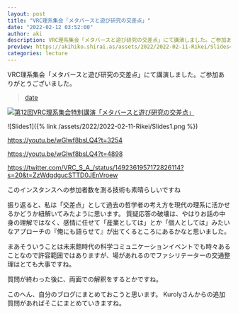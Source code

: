 ```yaml
---
layout: post
title: "VRC理系集会「メタバースと遊び研究の交差点」"
date: "2022-02-12 03:52:00"
author: aki
description: VRC理系集会「メタバースと遊び研究の交差点」にて講演しました。ご参加ありがとうございました。
preview: https://akihiko.shirai.as/assets/2022/2022-02-11-Rikei/Slides4.png
categories: lecture
---
```


VRC理系集会「メタバースと遊び研究の交差点」にて講演しました。ご参加ありがとうございました。

<blockquote class="twitter-tweet" data-width="550" data-dnt="true"><p lang="ja" dir="ltr"></p><a href="https://twitter.com/o_ob/status/1492213758051373056?s=20&t=Ezy9BQWeWNFGXGNoEj7_Jw">date</a></blockquote>


[![第12回VRC理系集会特別講演「メタバースと遊び研究の交差点」](https://img.youtube.com/vi/wGlwf8bsLQ4/0.jpg)](https://www.youtube.com/watch?v=wGlwf8bsLQ4)

![Slides1]({% link /assets/2022/2022-02-11-Rikei/Slides1.png %})

https://youtu.be/wGlwf8bsLQ4?t=3254

https://youtu.be/wGlwf8bsLQ4?t=4898

https://twitter.com/VRC_S_A_/status/1492361957172826114?s=20&t=ZzWdgdgucSTTD0JEnVroew


このインスタンスへの参加者数を測る技術も素晴らしいですね

振り返ると、私は「交差点」として過去の哲学者の考え方を現代の理系に活かせるかどうか紐解いてみたように思います。
質疑応答の破壊は、やはりお話の中身の理解ではなく、感情に任せて「産業としては」とか「個人としては」みたいなアプローチの『俺にも語らせて』が出てくるところにあるかなと思いました。

まあそういうことは未来館時代の科学コミュニケーションイベントでも時々あることなので許容範囲ではありますが、場があれるのでファシリテーターの交通整理はとても大事ですね。

質問が終わった後に、両面での解釈をするとかですね。

このへん、自分のブログにまとめておこうと思います。
Kurolyさんからの追加質問があればそこにまとめていきますね。